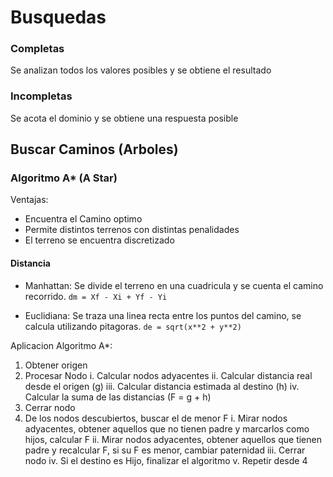 # Busquedas

### Completas

Se analizan todos los valores posibles y se obtiene el resultado

### Incompletas

Se acota el dominio y se obtiene una respuesta posible

## Buscar Caminos (Arboles)

### Algoritmo A* (A Star)

Ventajas:
 - Encuentra el Camino optimo
 - Permite distintos terrenos con distintas penalidades
 - El terreno se encuentra discretizado

#### Distancia

* Manhattan: Se divide el terreno en una cuadricula y se cuenta el
  camino recorrido. `dm = Xf - Xi + Yf - Yi`

* Euclidiana: Se traza una linea recta entre los puntos del camino, se
  calcula utilizando pitagoras. `de = sqrt(x**2 + y**2)`

Aplicacion Algoritmo A*:
 1. Obtener origen
 2. Procesar Nodo
  i. Calcular nodos adyacentes
  ii. Calcular distancia real desde el origen (g)
  iii. Calcular distancia estimada al destino (h)
  iv. Calcular la suma de las distancias (F = g + h)
 3. Cerrar nodo
 4. De los nodos descubiertos, buscar el de menor F
  i. Mirar nodos adyacentes, obtener aquellos que no tienen padre y marcarlos como hijos, calcular F
  ii. Mirar nodos adyacentes, obtener aquellos que tienen padre y recalcular F, si su F es menor, cambiar paternidad
  iii. Cerrar nodo
  iv. Si el destino es Hijo, finalizar el algoritmo
  v. Repetir desde 4
